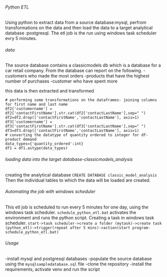 ###### Python ETL
Using python to extract data from a source database:mysql,  perfrom transformations on the data and then load the data  to a target analytical database :postgresql. 
The etl job is the run using windows task scheduler evry 5 minutes.

###### data
The source database contains a classicmodels db which is a database for a car retail company.
From the database can report on the following.
-customers who made the most orders
-products that have the highest number of purchases
-customer who have spent more

this data is then extracted and transformed
```
# performing some transformations on the dataframes- joining columns for first name and last name
df2['customername'] = df2['contactFirstName'].str.cat(df2['contactLastName'],sep=" ")
df2=df2.drop(['contactFirstName','contactLastName'], axis=1)
df3['customername'] = df3['contactFirstName'].str.cat(df3['contactLastName'],sep=" ")
df3=df3.drop(['contactFirstName','contactLastName'], axis=1)
# converting the datatype of quantity ordered to integer for df-product demand
data_types={'quantity_ordered':int}
df1 = df1.astype(data_types)
```


###### loading data into the target database-classicmodels_analysis
creating the analytical database 
```CREATE DATABASE classic_model_analysis```
Then the individual tables to which the data will be loaded are created.

###### Automating the job with windows scheduler
This etl job is scheduled to run every 5 minutes for one day, using the windows task scheduler.  ```schedule_python_etl.bat``` activates the environment and runs the python script.
Creating a task in windows task scheduler.
```start->task scheduler->create a folder (mytask)->create task (python_etl)->trigger(repeat after 5 mins)->action(start program-schedule_python_etl.bat)```

###### Usage
-install mysql and postgresql databases
-populate the source database using the ```mysqlsampledatabase.sql``` file
-clone the repository
-install the requirements, activate venv and run the script
